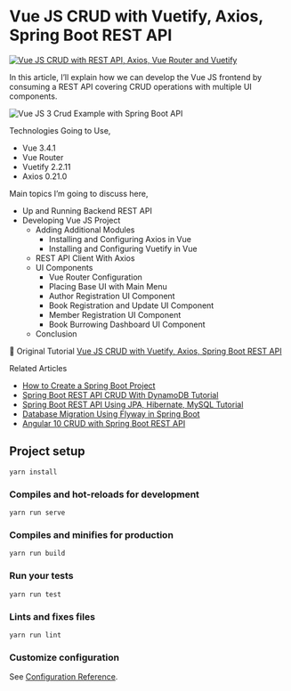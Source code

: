 # Vue JS CRUD with Vuetify, Axios, Spring Boot REST API

<a href="https://javatodev.com/vue-js-crud-with-vuetify/" target="blank">
    <img align="center" src="https://javatodev.com/wp-content/uploads/2020/12/Vue-JS-CRUD-with-REST-API-Axios-Vue-Router-and-Vuetify-800x450.png" alt="Vue JS CRUD with REST API, Axios, Vue Router and Vuetify"/></a>

<p align="left">
In this article, I’ll explain how we can develop the Vue JS frontend by consuming a REST API covering CRUD operations with multiple UI components.

![Vue JS 3 Crud Example with Spring Boot API](https://javatodev.com/wp-content/uploads/2020/11/Peek-2020-11-30-13-48-1.gif)

Technologies Going to Use,

- Vue 3.4.1
- Vue Router
- Vuetify 2.2.11
- Axios 0.21.0

Main topics I’m going to discuss here,

- Up and Running Backend REST API
- Developing Vue JS Project
    - Adding Additional Modules
        - Installing and Configuring Axios in Vue
        - Installing and Configuring Vuetify in Vue
    - REST API Client With Axios
    - UI Components
        - Vue Router Configuration
        - Placing Base UI with Main Menu
        - Author Registration UI Component
        - Book Registration and Update UI Component
        - Member Registration UI Component
        - Book Burrowing Dashboard UI Component
    - Conclusion

</p>

📄 Original Tutorial [Vue JS CRUD with Vuetify, Axios, Spring Boot REST API](https://javatodev.com/vue-js-crud-with-vuetify/)

Related Articles 

 - [How to Create a Spring Boot Project](https://javatodev.com/how-to-create-a-spring-boot-project/)
 - [Spring Boot REST API CRUD With DynamoDB Tutorial](https://javatodev.com/spring-boot-dynamo-db-crud-tutorial/)
 - [Spring Boot REST API Using JPA, Hibernate, MySQL Tutorial](https://javatodev.com/spring-boot-mysql/)
 - [Database Migration Using Flyway in Spring Boot](https://javatodev.com/flyway-spring-boot/)
 - [Angular 10 CRUD with Spring Boot REST API](https://javatodev.com/angular-10-crud-with-spring-boot-rest-api/)


## Project setup
```
yarn install
```

### Compiles and hot-reloads for development
```
yarn run serve
```

### Compiles and minifies for production
```
yarn run build
```

### Run your tests
```
yarn run test
```

### Lints and fixes files
```
yarn run lint
```

### Customize configuration
See [Configuration Reference](https://cli.vuejs.org/config/).

